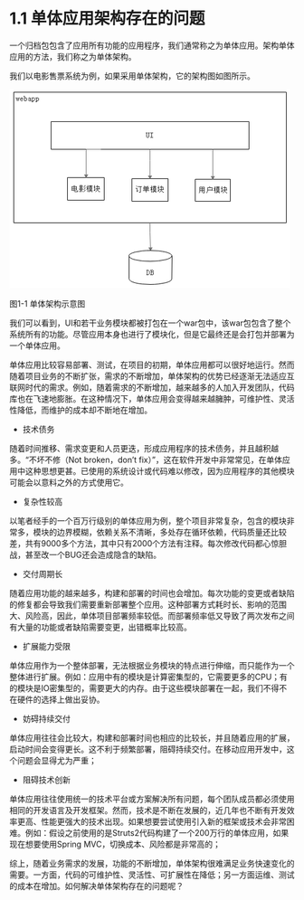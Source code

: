 # 1.1 单体应用架构存在的问题

一个归档包包含了应用所有功能的应用程序，我们通常称之为单体应用。架构单体应用的方法，我们称之为单体架构。

我们以电影售票系统为例，如果采用单体架构，它的架构图如图所示。

![单体架构](images/1.1.png)

图1-1 单体架构示意图

我们可以看到，UI和若干业务模块都被打包在一个war包中，该war包包含了整个系统所有的功能。尽管应用本身也进行了模块化，但是它最终还是会打包并部署为一个单体应用。

单体应用比较容易部署、测试，在项目的初期，单体应用都可以很好地运行。然而随着项目业务的不断扩张，需求的不断增加，单体架构的优势已经逐渐无法适应互联网时代的需求。例如，随着需求的不断增加，越来越多的人加入开发团队，代码库也在飞速地膨胀。在这种情况下，单体应用会变得越来越臃肿，可维护性、灵活性降低，而维护的成本却不断地在增加。

* 技术债务

随着时间推移、需求变更和人员更迭，形成应用程序的技术债务，并且越积越多。“不坏不修（Not broken，don’t fix）”，这在软件开发中非常常见，在单体应用中这种思想更甚。已使用的系统设计或代码难以修改，因为应用程序的其他模块可能会以意料之外的方式使用它。

* 复杂性较高

以笔者经手的一个百万行级别的单体应用为例，整个项目非常复杂，包含的模块非常多，模块的边界模糊，依赖关系不清晰，多处存在循环依赖，代码质量还比较差，共有9000多个方法，其中只有2000个方法有注释。每次修改代码都心惊胆战，甚至改一个BUG还会造成隐含的缺陷。

* 交付周期长

随着应用功能的越来越多，构建和部署的时间也会增加。每次功能的变更或者缺陷的修复都会导致我们需要重新部署整个应用。这种部署方式耗时长、影响的范围大、风险高，因此，单体项目部署频率较低。而部署频率低又导致了两次发布之间有大量的功能或者缺陷需要变更，出错概率比较高。

* 扩展能力受限

单体应用作为一个整体部署，无法根据业务模块的特点进行伸缩，而只能作为一个整体进行扩展。例如：应用中有的模块是计算密集型的，它需要更多的CPU；有的模块是IO密集型的，需要更大的内存。由于这些模块部署在一起，我们不得不在硬件的选择上做出妥协。

* 妨碍持续交付

单体应用往往会比较大，构建和部署时间也相应的比较长，并且随着应用的扩展，启动时间会变得更长。这不利于频繁部署，阻碍持续交付。在移动应用开发中，这个问题会显得尤为严重；
* 阻碍技术创新

单体应用往往使用统一的技术平台或方案解决所有问题，每个团队成员都必须使用相同的开发语言及开发框架。然而，技术是不断在发展的，近几年也不断有开发效率更高、性能更强大的技术出现。如果想要尝试使用引入新的框架或技术会非常困难。例如：假设之前使用的是Struts2代码构建了一个200万行的单体应用，如果现在想要使用Spring MVC，切换成本、风险都是非常高的；

综上，随着业务需求的发展，功能的不断增加，单体架构很难满足业务快速变化的需要。一方面，代码的可维护性、灵活性、可扩展性在降低；另一方面运维、测试的成本在增加。如何解决单体架构存在的问题呢？
